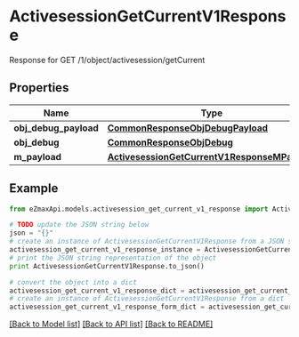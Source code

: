 # ActivesessionGetCurrentV1Response

Response for GET /1/object/activesession/getCurrent

## Properties

Name | Type | Description | Notes
------------ | ------------- | ------------- | -------------
**obj_debug_payload** | [**CommonResponseObjDebugPayload**](CommonResponseObjDebugPayload.md) |  | 
**obj_debug** | [**CommonResponseObjDebug**](CommonResponseObjDebug.md) |  | [optional] 
**m_payload** | [**ActivesessionGetCurrentV1ResponseMPayload**](ActivesessionGetCurrentV1ResponseMPayload.md) |  | 

## Example

```python
from eZmaxApi.models.activesession_get_current_v1_response import ActivesessionGetCurrentV1Response

# TODO update the JSON string below
json = "{}"
# create an instance of ActivesessionGetCurrentV1Response from a JSON string
activesession_get_current_v1_response_instance = ActivesessionGetCurrentV1Response.from_json(json)
# print the JSON string representation of the object
print ActivesessionGetCurrentV1Response.to_json()

# convert the object into a dict
activesession_get_current_v1_response_dict = activesession_get_current_v1_response_instance.to_dict()
# create an instance of ActivesessionGetCurrentV1Response from a dict
activesession_get_current_v1_response_form_dict = activesession_get_current_v1_response.from_dict(activesession_get_current_v1_response_dict)
```
[[Back to Model list]](../README.md#documentation-for-models) [[Back to API list]](../README.md#documentation-for-api-endpoints) [[Back to README]](../README.md)


